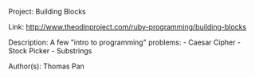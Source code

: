 Project: Building Blocks

Link: http://www.theodinproject.com/ruby-programming/building-blocks

Description: A few "intro to programming" problems:
	- Caesar Cipher
	- Stock Picker
	- Substrings

Author(s): Thomas Pan

